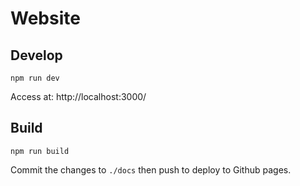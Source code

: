 # Website

## Develop
```
npm run dev
```

Access at: http://localhost:3000/

## Build
```
npm run build
```

Commit the changes to `./docs` then push to deploy to Github pages.
